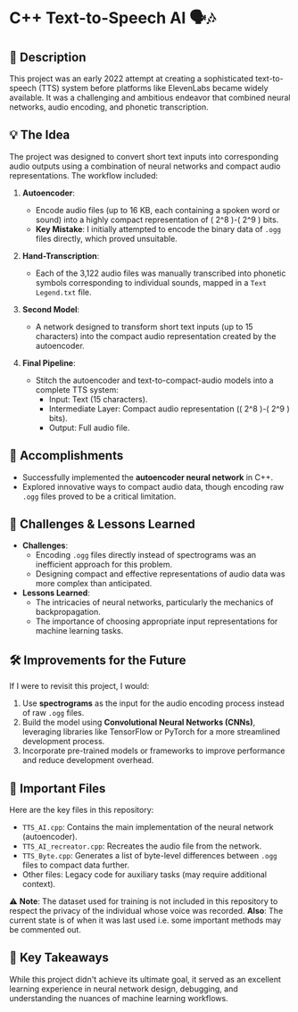 # C++ Text-to-Speech AI 🗣️🎶

## 📜 Description
This project was an early 2022 attempt at creating a sophisticated text-to-speech (TTS) system before platforms like ElevenLabs became widely available. It was a challenging and ambitious endeavor that combined neural networks, audio encoding, and phonetic transcription.

## 💡 The Idea
The project was designed to convert short text inputs into corresponding audio outputs using a combination of neural networks and compact audio representations. The workflow included:

1. **Autoencoder**:  
   - Encode audio files (up to 16 KB, each containing a spoken word or sound) into a highly compact representation of \( 2^8 \)-\( 2^9 \) bits.
   - **Key Mistake**: I initially attempted to encode the binary data of `.ogg` files directly, which proved unsuitable.

2. **Hand-Transcription**:  
   - Each of the 3,122 audio files was manually transcribed into phonetic symbols corresponding to individual sounds, mapped in a `Text Legend.txt` file.

3. **Second Model**:  
   - A network designed to transform short text inputs (up to 15 characters) into the compact audio representation created by the autoencoder.

4. **Final Pipeline**:  
   - Stitch the autoencoder and text-to-compact-audio models into a complete TTS system:
     - Input: Text (15 characters).
     - Intermediate Layer: Compact audio representation (\( 2^8 \)-\( 2^9 \) bits).
     - Output: Full audio file.

## 🚀 Accomplishments
- Successfully implemented the **autoencoder neural network** in C++.
- Explored innovative ways to compact audio data, though encoding raw `.ogg` files proved to be a critical limitation.

## 🤔 Challenges & Lessons Learned
- **Challenges**:
  - Encoding `.ogg` files directly instead of spectrograms was an inefficient approach for this problem.
  - Designing compact and effective representations of audio data was more complex than anticipated.
- **Lessons Learned**:
  - The intricacies of neural networks, particularly the mechanics of backpropagation.
  - The importance of choosing appropriate input representations for machine learning tasks.

## 🛠️ Improvements for the Future
If I were to revisit this project, I would:
1. Use **spectrograms** as the input for the audio encoding process instead of raw `.ogg` files.
2. Build the model using **Convolutional Neural Networks (CNNs)**, leveraging libraries like TensorFlow or PyTorch for a more streamlined development process.
3. Incorporate pre-trained models or frameworks to improve performance and reduce development overhead.

## 📂 Important Files
Here are the key files in this repository:
- `TTS_AI.cpp`: Contains the main implementation of the neural network (autoencoder).
- `TTS_AI_recreator.cpp`: Recreates the audio file from the network.
- `TTS_Byte.cpp`: Generates a list of byte-level differences between `.ogg` files to compact data further.
- Other files: Legacy code for auxiliary tasks (may require additional context).

⚠️ **Note**: The dataset used for training is not included in this repository to respect the privacy of the individual whose voice was recorded.
**Also**: The current state is of when it was last used i.e. some important methods may be commented out.

## 🌟 Key Takeaways
While this project didn't achieve its ultimate goal, it served as an excellent learning experience in neural network design, debugging, and understanding the nuances of machine learning workflows.

